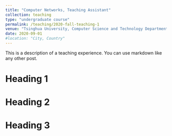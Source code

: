 ```yaml
---
title: "Computer Networks, Teaching Assistant"
collection: teaching
type: "undergraduate course"
permalink: /teaching/2020-fall-teaching-1
venue: "Tsinghua University, Computer Science and Technology Department"
date: 2020-09-01
#location: "City, Country"
---
```


This is a description of a teaching experience. You can use markdown like any other post.

Heading 1
======

Heading 2
======

Heading 3
======
